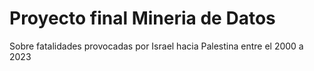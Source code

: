 # Proyecto final Mineria de Datos

Sobre fatalidades provocadas por Israel hacia Palestina entre el 2000 a 2023